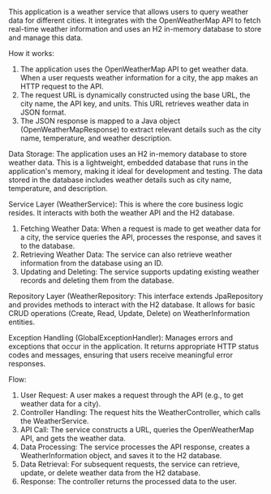 This application is a weather service that allows users to query weather data for different cities. 
It integrates with the OpenWeatherMap API to fetch real-time weather information and uses an H2 in-memory database to store and manage this data.

How it works:
1. The application uses the OpenWeatherMap API to get weather data. When a user requests weather information for a city, the app makes an HTTP request to the API.
2. The request URL is dynamically constructed using the base URL, the city name, the API key, and units. This URL retrieves weather data in JSON format.
3. The JSON response is mapped to a Java object (OpenWeatherMapResponse) to extract relevant details such as the city name, temperature, and weather description.

Data Storage:
The application uses an H2 in-memory database to store weather data. This is a lightweight, embedded database that runs in the application's memory, making it ideal for development and testing.
The data stored in the database includes weather details such as city name, temperature, and description.

Service Layer (WeatherService):
This is where the core business logic resides. It interacts with both the weather API and the H2 database.
1. Fetching Weather Data: When a request is made to get weather data for a city, the service queries the API, processes the response, and saves it to the database.
2. Retrieving Weather Data: The service can also retrieve weather information from the database using an ID.
3. Updating and Deleting: The service supports updating existing weather records and deleting them from the database.

Repository Layer (WeatherRepository:
This interface extends JpaRepository and provides methods to interact with the H2 database. It allows for basic CRUD operations (Create, Read, Update, Delete) on WeatherInformation entities.

Exception Handling (GlobalExceptionHandler):
Manages errors and exceptions that occur in the application. It returns appropriate HTTP status codes and messages, ensuring that users receive meaningful error responses.

Flow:
1. User Request: A user makes a request through the API (e.g., to get weather data for a city).
2. Controller Handling: The request hits the WeatherController, which calls the WeatherService.
3. API Call: The service constructs a URL, queries the OpenWeatherMap API, and gets the weather data.
4. Data Processing: The service processes the API response, creates a WeatherInformation object, and saves it to the H2 database.
5. Data Retrieval: For subsequent requests, the service can retrieve, update, or delete weather data from the H2 database.
6. Response: The controller returns the processed data to the user.
